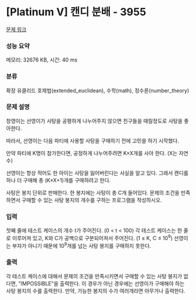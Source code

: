 # [Platinum V] 캔디 분배 - 3955 

[문제 링크](https://www.acmicpc.net/problem/3955) 

### 성능 요약

메모리: 32676 KB, 시간: 40 ms

### 분류

확장 유클리드 호제법(extended_euclidean), 수학(math), 정수론(number_theory)

### 문제 설명

<p>창영이는 선영이가 사탕을 공평하게 나누어주지 않으면 친구들을 때릴정도로 사탕을 좋아한다.</p>

<p>따라서, 선영이는 다음 파티에 사용할 사탕을 구매하기 전에 고민을 하기 시작했다.</p>

<p>만약 파티에 K명이 참가한다면, 공정하게 나누어주려면 K×X개를 사야 한다. (X는 자연수) </p>

<p>선영이는 항상 적어도 한 아이는 사탕을 잃어버린다는 사실을 알고 있다. 그래서 캔디를 하나 더 구매해 총 (K×X+1)개를 구매하려고 한다.</p>

<p>사탕은 봉지 단위로 판매한다. 한 봉지에는 사탕이 총 C개 들어있다. 문제의 조건을 만족하면서 구매할 수 있는 사탕 봉지의 개수를 구하는 프로그램을 작성하시오.</p>

### 입력 

 <p>첫째 줄에 테스트 케이스의 개수 t가 주어진다. (0 < t < 100) 각 테스트 케이스는 한 줄로 이루어져 있고, K와 C가 공백으로 구분되어져서 주어진다. (1 ≤ K, C ≤ 10<sup>9</sup>) 선영이는 부자가 아니기 때문에 10<sup>9</sup>개를 넘는 사탕 봉지를 구매하지 못한다.</p>

### 출력 

 <p>각 테스트 케이스에 대해서 문제의 조건을 만족시키면서 구매할 수 있는 사탕 봉지가 없다면, "IMPOSSIBLE"을 출력한다. 이 경우가 아닌 경우에는 선영이가 구매해야 하는 사탕 봉지의 수를 출력한다. 만약, 가능한 봉지의 수가 여러개라면 아무거나 출력한다.</p>

